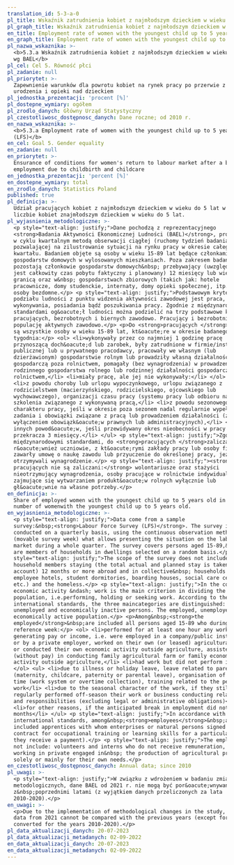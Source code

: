 ```yaml
---
translation_id: 5-3-a-0
pl_title: Wskaźnik zatrudnienia kobiet z najmłodszym dzieckiem w wieku do 5 lat wg BAEL
pl_graph_title: Wskaźnik zatrudnienia kobiet z najmłodszym dzieckiem w wieku do 5 lat wg BAEL
en_title: Employment rate of women with the youngest child up to 5 years old (LFS)
en_graph_title: Employment rate of women with the youngest child up to 5 years old (LFS)
pl_nazwa_wskaznika: >-
  <b>5.3.a Wskaźnik zatrudnienia kobiet z najmłodszym dzieckiem w wieku do 5 lat
  wg BAEL</b>
pl_cel: Cel 5. Równość płci
pl_zadanie: null
pl_priorytet: >-
  Zapewnienie warunków dla powrotu kobiet na rynek pracy po przerwie z tytułu
  urodzenia i opieki nad dzieckiem
pl_jednostka_prezentacji: 'procent [%]'
pl_dostepne_wymiary: ogółem
pl_zrodlo_danych: Główny Urząd Statystyczny
pl_czestotliwosc_dostępnosc_danych: Dane roczne; od 2010 r.
en_nazwa_wskaznika: >-
  <b>5.3.a Employment rate of women with the youngest child up to 5 years old
  (LFS)</b>
en_cel: Goal 5. Gender equality
en_zadanie: null
en_priorytet: >-
  Ensurance of conditions for women's return to labour market after a break from
  employment due to childbirth and childcare
en_jednostka_prezentacji: 'percent [%]'
en_dostepne_wymiary: total
en_zrodlo_danych: Statistics Poland
published: true
pl_definicja: >-
  Udział pracujących kobiet z najmłodszym dzieckiem w wieku do 5 lat w ogólnej
  liczbie kobiet znajmłodszym dzieckiem w wieku do 5 lat.
pl_wyjasnienia_metodologiczne: >-
  <p style="text-align: justify;">Dane pochodzą z reprezentacyjnego
  <strong>Badania Aktywności Ekonomicznej Ludności (BAEL)</strong>, prowadzonego
  w cyklu kwartalnym metodą obserwacji ciągłej (ruchomy tydzień badania),
  pozwalającej na zilustrowanie sytuacji na rynku pracy w okresie całego
  kwartału. Badaniem objęte są osoby w wieku 15-89 lat będące członkami
  gospodarstw domowych w wylosowanych mieszkaniach. Poza zakresem badania
  pozostają członkowie gospodarstw domowych&nbsp; przebywający (uwzględniany
  jest całkowity czas pobytu faktyczny i planowany) 12 miesięcy lub więcej za
  granicą oraz w&nbsp; gospodarstwach zbiorowych (takich jak: hotele
  pracownicze, domy studenckie, internaty, domy opieki społecznej, itp.) oraz
  osoby bezdomne.</p> <p style="text-align: justify;">Podstawowym kryterium
  podziału ludności z punktu widzenia aktywności zawodowej jest praca, tzn. fakt
  wykonywania, posiadania bądź poszukiwania pracy. Zgodnie z międzynarodowymi
  standardami og&oacute;ł ludności można podzielić na trzy podstawowe kategorie:
  pracujących, bezrobotnych i biernych zawodowo. Pracujący i bezrobotni stanowią
  populację aktywnych zawodowo.</p> <p>Do <strong>pracujących </strong>zaliczane
  są wszystkie osoby w wieku 15-89 lat, kt&oacute;re w okresie badanego
  tygodnia:</p> <ol> <li>wykonywały przez co najmniej 1 godzinę pracę
  przynoszącą doch&oacute;d lub zarobek, były zatrudnione w firmie/instytucji
  publicznej lub u prywatnego pracodawcy, pracowały we własnym (lub
  dzierżawionym) gospodarstwie rolnym lub prowadziły własną działalność
  gospodarczą poza rolnictwem, pomagały (bez wynagrodzenia) w prowadzeniu
  rodzinnego gospodarstwa rolnego lub rodzinnej działalności gospodarczej poza
  rolnictwem,</li> <li>miały pracę, ale jej nie wykonywały:</li> </ol> <ul>
  <li>z powodu choroby lub urlopu wypoczynkowego, urlopu związanego z
  rodzicielstwem (macierzyńskiego, rodzicielskiego, ojcowskiego lub
  wychowawczego), organizacji czasu pracy (systemu pracy lub odbioru nadgodzin),
  szkolenia związanego z wykonywaną pracą,</li> <li>z powodu sezonowego
  charakteru pracy, jeśli w okresie poza sezonem nadal regularnie wypełniały
  zadania i obowiązki związane z pracą lub prowadzeniem działalności (z
  wyłączeniem obowiązk&oacute;w prawnych lub administracyjnych),</li> <li>z
  innych powod&oacute;w, jeśli przewidywany okres nieobecności w pracy nie
  przekracza 3 miesięcy.</li> </ul> <p style="text-align: justify;">Zgodnie z
  międzynarodowymi standardami, do <strong>pracujących </strong>zaliczani są
  r&oacute;wnież uczniowie, z kt&oacute;rymi zakłady pracy lub osoby fizyczne
  zawarły umowę o naukę zawodu lub przyuczenie do określonej pracy, jeżeli
  otrzymywali wynagrodzenie.</p> <p style="text-align: justify;"><strong>Do
  pracujących nie są zaliczani:</strong> wolontariusze oraz stażyści
  nieotrzymujący wynagrodzenia, osoby pracujące w rolnictwie indywidualnym
  zajmujące się wytwarzaniem produkt&oacute;w rolnych wyłącznie lub
  gł&oacute;wnie na własne potrzeby.</p>
en_definicja: >-
  Share of employed women with the youngest child up to 5 years old in the total
  number of womenwith the youngest child up to 5 years old.
en_wyjasnienia_metodologiczne: >-
  <p style="text-align: justify;">Data come from a sample
  survey:&nbsp;<strong>Labour Force Survey (LFS)</strong>. The survey is
  conducted on a quarterly basis, using the continuous observation method
  (movable survey week) what allows presenting the situation on the labour
  market during a whole quarter. The survey covers persons aged 15-89,&nbsp; who
  are members of households in dwellings selected on a random basis.</p> <p
  style="text-align: justify;">The scope of the survey does not include
  household members staying (the total actual and planned stay is taken into
  account) 12 months or more abroad and in collective&nbsp; households (such as:
  employee hotels, student dormitories, boarding houses, social care centres
  etc.) and the homeless.</p> <p style="text-align: justify;">In the context of
  economic activity &ndash; work is the main criterion in dividing the
  population, i.e.performing, holding or seeking work. According to the
  international standards, the three maincategories are distinguished: employed,
  unemployed and economically inactive persons. The employed, unemployed are the
  economically active population.</p> <p>Among&nbsp;<strong>the
  employed</strong>&nbsp;are included all persons aged 15-89 who during the
  reference week:</p> <ol> <li>performed for at least one hour any work
  generating pay or income, i.e. were employed in a company/public institution
  or by a private employer, worked on their own (or leased) agricultural farm,
  or conducted their own economic activity outside agriculture, assisted
  (without pay) in conducting family agricultural farm or family economic
  activity outside agriculture,</li> <li>had work but did not perform it:</li>
  </ol> <ul> <li>due to illness or holiday leave, leave related to parenthood
  (maternity, childcare, paternity or parental leave), organisation of working
  time (work system or overtime collection), training related to the performed
  work</li> <li>due to the seasonal character of the work, if they still
  regularly performed off-season their work or business conducting related tasks
  and responsibilities (excluding legal or administrative obligations)</li>
  <li>for other reasons, if the anticipated break in employment did not exceed 3
  months</li> </ul> <p style="text-align: justify;">In accordance with
  international standards, among&nbsp;<strong>employees</strong>&nbsp;are also
  included apprentices with whom enterprises or natural persons signed a
  contract for occupational training or learning skills for a particular job (if
  they receive a payment).</p> <p style="text-align: justify;">The employed do
  not include: volunteers and interns who do not receive remuneration, people
  working in private engaged in&nbsp; the production of agricultural products
  solely or mainly for their own needs.</p>
en_czestotliwosc_dostępnosc_danych: Annual data; since 2010
pl_uwagi: >-
  <p style="text-align: justify;">W związku z wdrożeniem w badaniu zmian
  metodologicznych, dane BAEL od 2021 r. nie mogą być por&oacute;wnywane
  z&nbsp;poprzednimi latami (z wyjątkiem danych przeliczonych za lata
  2010-2020).</p>
en_uwagi: >-
  <p>Due to the implementation of methodological changes in the study, the LFS
  data from 2021 cannot be compared with the previous years (except for the data
  converted for the years 2010-2020).</p>
pl_data_aktualizacji_danych: 20-07-2023
pl_data_aktualizacji_metadanych: 02-09-2022
en_data_aktualizacji_danych: 20-07-2023
en_data_aktualizacji_metadanych: 02-09-2022
---
```

